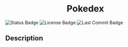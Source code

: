<h1 align="center">Pokedex</h1>

![Status Badge](https://img.shields.io/badge/Status-In%20Development-brightgreen)
![License Badge](https://img.shields.io/github/license/fabio-fiuza/Pokedex?color=111)
![Last Commit Badge](https://img.shields.io/github/last-commit/fabio-fiuza/Pokedex?color=117)

## Description
